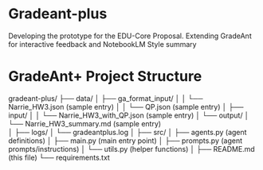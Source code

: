 # Gradeant-plus
Developing the prototype for the EDU-Core Proposal.
Extending GradeAnt for interactive feedback and NotebookLM Style summary

# GradeAnt+ Project Structure

gradeant-plus/
├── data/
│   ├── ga_format_input/
│   │   └── Narrie_HW3.json  (sample entry)
│   │   └── QP.json          (sample entry)
│   ├── input/
│   │   └── Narrie_HW3_with_QP.json   (sample entry)
│   └── output/
│       └── Narrie_HW3_summary.md     (sample entry)   
│
├── logs/
│   └── gradeantplus.log
│
├── src/
│   ├── agents.py     (agent definitions)
│   ├── main.py       (main entry point)
│   ├── prompts.py    (agent prompts/instructions)
│   └── utils.py      (helper functions)
│
├── README.md         (this file)
└── requirements.txt
